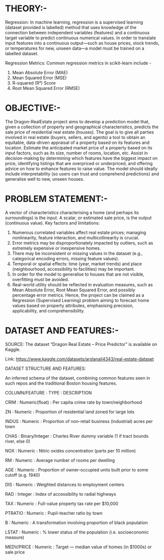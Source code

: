 # THEORY:-

Regression: In machine learning, regression is a supervised learning (dataset provided is labelled) method that uses knowledge of the connection between independent variables (features) and a continuous target variable to predict continuous numerical values. In order to translate input features into a continuous output—such as house prices, stock trends, or temperatures for new, unseen data—a model must be trained on a labelled dataset.

Regression Metrics: Common regression metrics in scikit-learn include -                                                                                          
1. Mean Absolute Error (MAE)
2. Mean Squared Error (MSE)
3. R-squared (R²) Score
4. Root Mean Squared Error (RMSE)

# OBJECTIVE:-

The Dragon-RealEstate project aims to develop a prediction model that, given a collection of property and geographical characteristics, predicts the sale price of residential real estate (houses). The goal is to give all parties involved in real estate (buyers, sellers, and agents) a tool to obtain an equitable, data-driven appraisal of a property based on its features and location.
Estimate the anticipated market price of a property based on its input factors, such as its size, number of rooms, location, etc.
Assist in decision-making by determining which features have the biggest impact on price, identifying listings that are overpriced or underpriced, and offering advice on how to enhance features to raise value.
The model should ideally include interpretability (so users can trust and comprehend predictions) and generalise well to new, unseen houses.

# PROBLEM STATEMENT:- 

A vector of characteristics characterising a home (and perhaps its surroundings) is the input.
A scalar, or estimated sale price, is the output (continuous value).
Key factors and limitations:
1. Numerous correlated variables affect real estate prices; managing nonlinearity, feature interaction, and multicollinearity is crucial.
2. Error metrics may be disproportionately impacted by outliers, such as extremely expensive or inexpensive homes.
3. There may be inconsistent or missing values in the dataset (e.g., categorical encoding errors, missing feature values).
4. Temporal or spatial effects: time (year, market trends) and place (neighbourhood, accessibility to facilities) may be important.
5. In order for the model to generalise to houses that are not visible, overfitting must be avoided.
6. Real-world utility should be reflected in evaluation measures, such as Mean Absolute Error, Root Mean Squared Error, and possibly percentage error metrics.
Hence, the project can be claimed as a Regression (Supervised Learning) problem aiming to forecast home values based on property attributes, emphasising precision, applicability, and comprehensibility.

# DATASET AND FEATURES:- 

SOURCE: The dataset “Dragon Real Estate – Price Predictor” is available on Kaggle.

Link: https://www.kaggle.com/datasets/arslanali4343/real-estate-dataset

DATASET STRUCTURE AND FEATURES:

An inferred schema of the dataset, combining common features seen in such repos and the traditional Boston housing features. 

COLUMN/FEATURE	:   TYPE          :            DESCRIPTION

CRIM	          : Numeric(float)	:  Per capita crime rate by town/neighborhood

ZN	            : Numeric	        :  Proportion of residential land zoned for large lots

INDUS	          : Numeric         :  Proportion of non-retail business (industrial) acres per town

CHAS	          : Binary/Integer	:  Charles River dummy variable (1 if tract bounds river, else 0)

NOX	            : Numeric         :  Nitric oxides concentration (parts per 10 million)

RM	            : Numeric	        :  Average number of rooms per dwelling

AGE	            : Numeric	        :  Proportion of owner-occupied units built prior to some cutoff (e.g. 1940)

DIS	            : Numeric	        :  Weighted distances to employment centers

RAD	            : Integer	        :  Index of accessibility to radial highways

TAX	        	  : Numeric         :  Full-value property tax rate per $10,000

PTRATIO         : Numeric	        :  Pupil-teacher ratio by town

B               : Numeric         :  A transformation involving proportion of black population 

LSTAT           : Numeric	        :  % lower status of the population (i.e. socioeconomic measure)

MEDV/PRICE   	  : Numeric	        :  Target — median value of homes (in $1000s) or sale price

